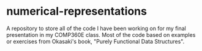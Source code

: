 # numerical-representations

A repository to store all of the code I have been working on for my final presentation in my COMP360E class. Most of the code based on examples or exercises from Okasaki's book, "Purely Functional Data Structures".
